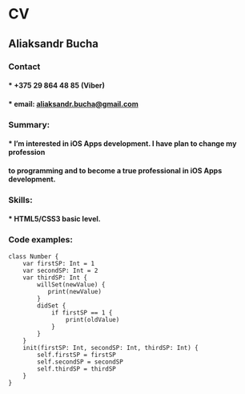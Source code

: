 # CV
## Aliaksandr Bucha

### Contact
#### * +375 29 864 48 85 (Viber)
#### * email: aliaksandr.bucha@gmail.com

### Summary:
#### * I’m interested in iOS Apps development. I have plan to change my profession 
####   to programming and to become a true professional in iOS Apps development.

### Skills:
#### * HTML5/CSS3  basic level.

### Code examples:
```
class Number {
    var firstSP: Int = 1
    var secondSP: Int = 2
    var thirdSP: Int {
        willSet(newValue) {
           print(newValue)
        }
        didSet {
            if firstSP == 1 {
                print(oldValue)
            }
        }
    }
    init(firstSP: Int, secondSP: Int, thirdSP: Int) {
        self.firstSP = firstSP
        self.secondSP = secondSP
        self.thirdSP = thirdSP
    }
}
```
